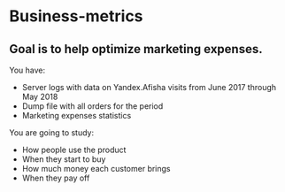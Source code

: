 # Business-metrics
## Goal is to help optimize marketing expenses.

You have:
* Server logs with data on Yandex.Afisha visits from June 2017 through May 2018
* Dump file with all orders for the period
* Marketing expenses statistics

You are going to study:
* How people use the product
* When they start to buy
* How much money each customer brings
* When they pay off
